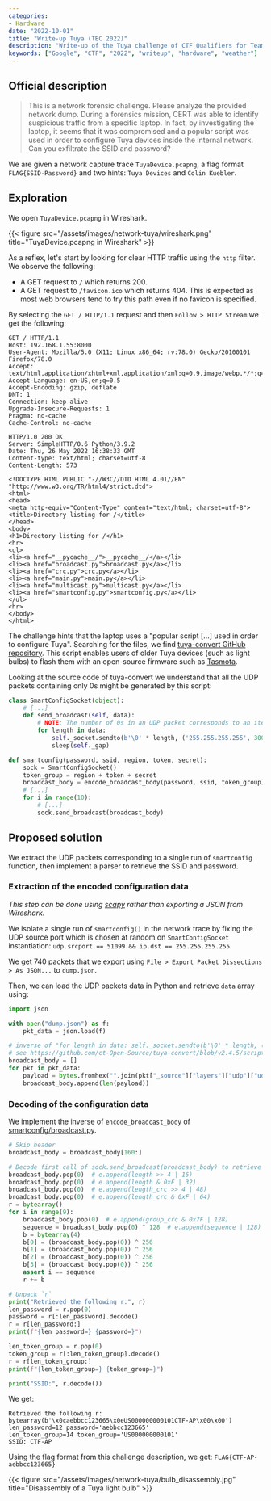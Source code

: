 ```yaml
---
categories:
- Hardware
date: "2022-10-01"
title: "Write-up Tuya (TEC 2022)"
description: "Write-up of the Tuya challenge of CTF Qualifiers for Team Europe Candidates 2022."
keywords: ["Google", "CTF", "2022", "writeup", "hardware", "weather"]
---
```


## Official description

> This is a network forensic challenge. Please analyze the provided network
> dump. During a forensics mission, CERT was able to identify suspicious traffic
> from a specific laptop. In fact, by investigating the laptop, it seems that it
> was compromised and a popular script was used in order to configure Tuya
> devices inside the internal network. Can you exfiltrate the SSID and password?

We are given a network capture trace `TuyaDevice.pcapng`, a flag format
`FLAG{SSID-Password}` and two hints: `Tuya Devices` and `Colin Kuebler`.

## Exploration

We open `TuyaDevice.pcapng` in Wireshark.

{{< figure src="/assets/images/network-tuya/wireshark.png" title="TuyaDevice.pcapng in Wireshark" >}}

As a reflex, let's start by looking for clear HTTP traffic using the `http`
filter. We observe the following:

  * A GET request to `/` which returns 200.
  * A GET request to `/favicon.ico` which returns 404. This is expected as most
    web browsers tend to try this path even if no favicon is specified.

By selecting the `GET / HTTP/1.1` request and then `Follow > HTTP Stream` we get
the following:

```
GET / HTTP/1.1
Host: 192.168.1.55:8000
User-Agent: Mozilla/5.0 (X11; Linux x86_64; rv:78.0) Gecko/20100101 Firefox/78.0
Accept: text/html,application/xhtml+xml,application/xml;q=0.9,image/webp,*/*;q=0.8
Accept-Language: en-US,en;q=0.5
Accept-Encoding: gzip, deflate
DNT: 1
Connection: keep-alive
Upgrade-Insecure-Requests: 1
Pragma: no-cache
Cache-Control: no-cache

HTTP/1.0 200 OK
Server: SimpleHTTP/0.6 Python/3.9.2
Date: Thu, 26 May 2022 16:38:33 GMT
Content-type: text/html; charset=utf-8
Content-Length: 573

<!DOCTYPE HTML PUBLIC "-//W3C//DTD HTML 4.01//EN" "http://www.w3.org/TR/html4/strict.dtd">
<html>
<head>
<meta http-equiv="Content-Type" content="text/html; charset=utf-8">
<title>Directory listing for /</title>
</head>
<body>
<h1>Directory listing for /</h1>
<hr>
<ul>
<li><a href="__pycache__/">__pycache__/</a></li>
<li><a href="broadcast.py">broadcast.py</a></li>
<li><a href="crc.py">crc.py</a></li>
<li><a href="main.py">main.py</a></li>
<li><a href="multicast.py">multicast.py</a></li>
<li><a href="smartconfig.py">smartconfig.py</a></li>
</ul>
<hr>
</body>
</html>
```

The challenge hints that the laptop uses a "popular script [...] used in order
to configure Tuya". Searching for the files, we find
[tuya-convert GitHub repository](https://github.com/ct-Open-Source/tuya-convert/blob/v2.4.5/scripts/smartconfig/smartconfig.py).
This script enables users of older Tuya devices (such as light bulbs) to flash
them with an open-source firmware such as [Tasmota](https://tasmota.github.io/).

Looking at the source code of tuya-convert we understand that all the UDP
packets containing only 0s might be generated by this script:

```Python
class SmartConfigSocket(object):
    # [...]
    def send_broadcast(self, data):
        # NOTE: The number of 0s in an UDP packet corresponds to an item of data
        for length in data:
            self._socket.sendto(b'\0' * length, ('255.255.255.255', 30011))
            sleep(self._gap)

def smartconfig(password, ssid, region, token, secret):
    sock = SmartConfigSocket()
    token_group = region + token + secret
    broadcast_body = encode_broadcast_body(password, ssid, token_group)
    # [...]
    for i in range(10):
        # [...]
        sock.send_broadcast(broadcast_body)
```

## Proposed solution

We extract the UDP packets corresponding to a single run of `smartconfig`
function, then implement a parser to retrieve the SSID and password.

### Extraction of the encoded configuration data

*This step can be done using [scapy](https://scapy.net/) rather than exporting
a JSON from Wireshark.*

We isolate a single run of `smartconfig()` in the network trace by fixing
the UDP source port which is chosen at random on `SmartConfigSocket`
instantiation: `udp.srcport == 51099 && ip.dst == 255.255.255.255`.

We get 740 packets that we export using
`File > Export Packet Dissections > As JSON...` to `dump.json`.

Then, we can load the UDP packets data in Python and retrieve `data` array
using:
```Python
import json

with open("dump.json") as f:
    pkt_data = json.load(f)

# inverse of "for length in data: self._socket.sendto(b'\0' * length, ('255.255.255.255', 30011))"
# see https://github.com/ct-Open-Source/tuya-convert/blob/v2.4.5/scripts/smartconfig/smartconfig.py
broadcast_body = []
for pkt in pkt_data:
    payload = bytes.fromhex("".join(pkt["_source"]["layers"]["udp"]["udp.payload"].split(":")))
    broadcast_body.append(len(payload))
```

### Decoding of the configuration data

We implement the inverse of `encode_broadcast_body` of [smartconfig/broadcast.py](https://github.com/ct-Open-Source/tuya-convert/blob/v2.4.5/scripts/smartconfig/broadcast.py).

```Python
# Skip header
broadcast_body = broadcast_body[160:]

# Decode first call of sock.send_broadcast(broadcast_body) to retrieve `r`
broadcast_body.pop(0)  # e.append(length >> 4 | 16)
broadcast_body.pop(0)  # e.append(length & 0xF | 32)
broadcast_body.pop(0)  # e.append(length_crc >> 4 | 48)
broadcast_body.pop(0)  # e.append(length_crc & 0xF | 64)
r = bytearray()
for i in range(9):
    broadcast_body.pop(0)  # e.append(group_crc & 0x7F | 128)
    sequence = broadcast_body.pop(0) ^ 128  # e.append(sequence | 128)
    b = bytearray(4)
    b[0] = (broadcast_body.pop(0)) ^ 256
    b[1] = (broadcast_body.pop(0)) ^ 256
    b[2] = (broadcast_body.pop(0)) ^ 256
    b[3] = (broadcast_body.pop(0)) ^ 256
    assert i == sequence
    r += b

# Unpack `r`
print("Retrieved the following r:", r)
len_password = r.pop(0)
password = r[:len_password].decode()
r = r[len_password:]
print(f"{len_password=} {password=}")

len_token_group = r.pop(0)
token_group = r[:len_token_group].decode()
r = r[len_token_group:]
print(f"{len_token_group=} {token_group=}")

print("SSID:", r.decode())
```

We get:
```
Retrieved the following r: bytearray(b'\x0caebbcc123665\x0eUS000000000101CTF-AP\x00\x00')
len_password=12 password='aebbcc123665'
len_token_group=14 token_group='US000000000101'
SSID: CTF-AP
```

Using the flag format from this challenge description, we get:
`FLAG{CTF-AP-aebbcc123665}`

{{< figure src="/assets/images/network-tuya/bulb_disassembly.jpg" title="Disassembly of a Tuya light bulb" >}}

